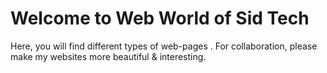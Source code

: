 # Welcome to Web World of Sid Tech
Here, you will find different types of web-pages .
For collaboration, please make my websites more beautiful & interesting.
